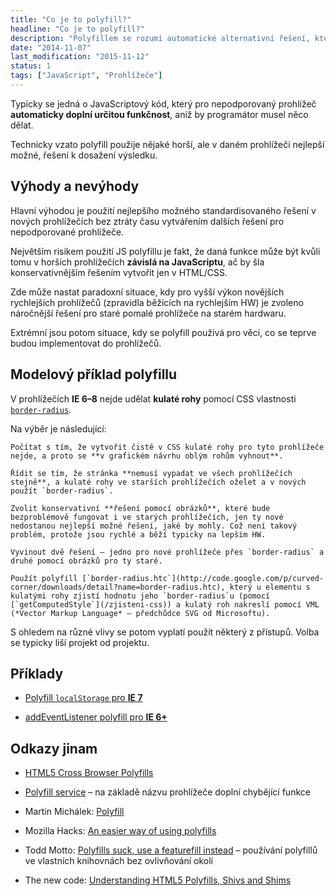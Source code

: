 ```yaml
---
title: "Co je to polyfill?"
headline: "Co je to polyfill?"
description: "Polyfillem se rozumí automatické alternativní řešení, které dokáže zajistit funkčnost něčeho nepodporovaného."
date: "2014-11-07"
last_modification: "2015-11-12"
status: 1
tags: ["JavaScript", "Prohlížeče"]
---
```


Typicky se jedná o JavaScriptový kód, který pro nepodporovaný prohlížeč **automaticky doplní určitou funkčnost**, aniž by programátor musel něco dělat.

Technicky vzato polyfill použije nějaké horší, ale v daném prohlížeči nejlepší možné, řešení k dosažení výsledku.

## Výhody a nevýhody

Hlavní výhodou je použití nejlepšího možného standardisovaného řešení v nových prohlížečích bez ztráty času vytvářením dalších řešení pro nepodporované prohlížeče.

Největším risikem použití JS polyfillu je fakt, že daná funkce může být kvůli tomu v horších prohlížečích **závislá na JavaScriptu**, ač by šla konservativnějším řešením vytvořit jen v HTML/CSS.

Zde může nastat paradoxní situace, kdy pro vyšší výkon novějších rychlejších prohlížečů (zpravidla běžících na rychlejším HW) je zvoleno náročnější řešení pro staré pomalé prohlížeče na starém hardwaru.

Extrémní jsou potom situace, kdy se polyfill používá pro věci, co se teprve budou implementovat do prohlížečů.

## Modelový příklad polyfillu

V prohlížečích **IE 6–8** nejde udělat **kulaté rohy** pomocí CSS vlastnosti [`border-radius`](/border-radius).

Na výběr je následující:

    Počítat s tím, že vytvořit čistě v CSS kulaté rohy pro tyto prohlížeče nejde, a proto se **v grafickém návrhu oblým rohům vyhnout**.

    Řídit se tím, že stránka **nemusí vypadat ve všech prohlížečích stejně**, a kulaté rohy ve starších prohlížečích oželet a v nových použít `border-radius`.

    Zvolit konservativní **řešení pomocí obrázků**, které bude bezproblémově fungovat i ve starých prohlížečích, jen ty nové nedostanou nejlepší možné řešení, jaké by mohly. Což není takový problém, protože jsou rychlé a běží typicky na lepším HW.

    Vyvinout dvě řešení – jedno pro nové prohlížeče přes `border-radius` a druhé pomocí obrázků pro ty staré.

    Použít polyfill [`border-radius.htc`](http://code.google.com/p/curved-corner/downloads/detail?name=border-radius.htc), který u elementu s kulatými rohy zjistí hodnotu jeho `border-radius`u (pomocí [`getComputedStyle`](/zjisteni-css)) a kulatý roh nakreslí pomocí VML (*Vector Markup Language* – předchůdce SVG od Microsoftu).

S ohledem na různé vlivy se potom vyplatí použít některý z přístupů. Volba se typicky liší projekt od projektu.

## Příklady

  - [Polyfill `localStorage` pro **IE 7**](/localstorage#ie7)

  - [addEventListener polyfill pro **IE 6+**](https://gist.github.com/eirikbacker/2864711/946225eb3822c203e8d6218095d888aac5e1748e)

## Odkazy jinam

  - [HTML5 Cross Browser Polyfills](https://github.com/Modernizr/Modernizr/wiki/HTML5-Cross-Browser-Polyfills)

  - [Polyfill service](http://cdn.polyfill.io/v1/docs/) – na základě názvu prohlížeče doplní chybějící funkce

  - Martin Michálek: [Polyfill](http://www.vzhurudolu.cz/prirucka/polyfill)

  - Mozilla Hacks: [An easier way of using polyfills](https://hacks.mozilla.org/2014/11/an-easier-way-of-using-polyfills/)

  - Todd Motto: [Polyfills suck, use a featurefill instead](http://toddmotto.com/polyfills-suck-use-a-featurefill-instead/) – používání polyfillů ve vlastních knihovnách bez ovlivňování okolí

  - The new code: [Understanding HTML5 Polyfills, Shivs and Shims](http://thenewcode.com/18/Understanding-HTML5-Polyfills-Shivs-and-Shims)